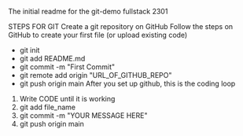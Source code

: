 The initial readme for the git-demo fullstack 2301

STEPS FOR GIT
Create a git repository on GitHub Follow the steps on GitHub to create your first file (or upload existing code)
* git init
* git add README.md
* git commit -m "First Commit"
* git remote add origin "URL_OF_GITHUB_REPO"
* git push origin main
After you set up github, this is the coding loop
1. Write CODE until it is working
2. git add file_name
3. git commit -m "YOUR MESSAGE HERE"
4. git push origin main
